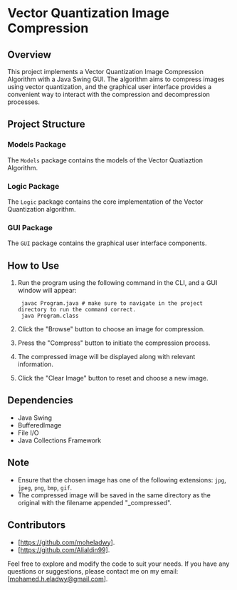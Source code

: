 # Vector Quantization Image Compression

## Overview
This project implements a Vector Quantization Image Compression Algorithm with a Java Swing GUI. The algorithm aims to compress images using vector quantization, and the graphical user interface provides a convenient way to interact with the compression and decompression processes.

## Project Structure

### Models Package
The `Models` package contains the models of the Vector Quatiaztion Algorithm.

### Logic Package
The `Logic` package contains the core implementation of the Vector Quantization algorithm.

### GUI Package
The `GUI` package contains the graphical user interface components.

## How to Use
1. Run the program using the following command in the CLI, and a GUI window will appear:


        javac Program.java # make sure to navigate in the project directory to run the command correct.
        java Program.class

   
3. Click the "Browse" button to choose an image for compression.
4. Press the "Compress" button to initiate the compression process.
5. The compressed image will be displayed along with relevant information.
6. Click the "Clear Image" button to reset and choose a new image.

## Dependencies
- Java Swing
- BufferedImage
- File I/O
- Java Collections Framework

## Note
- Ensure that the chosen image has one of the following extensions: `jpg`, `jpeg`, `png`, `bmp`, `gif`.
- The compressed image will be saved in the same directory as the original with the filename appended "_compressed".

## Contributors
- [https://github.com/moheladwy].
- [https://github.com/Alialdin99].
  
Feel free to explore and modify the code to suit your needs. If you have any questions or suggestions, please contact me on my email: [mohamed.h.eladwy@gmail.com].
